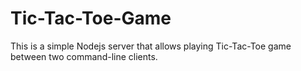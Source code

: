 # Tic-Tac-Toe-Game
This is a simple Nodejs server that allows playing Tic-Tac-Toe game between two command-line clients.
